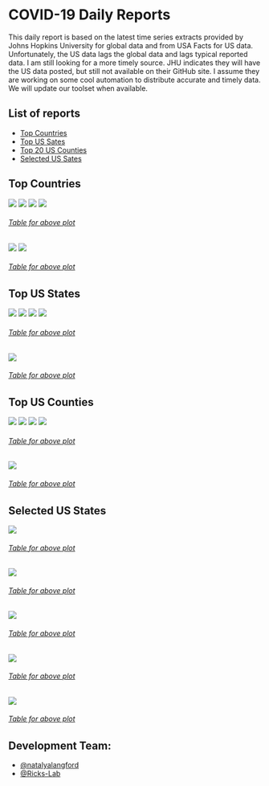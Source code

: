 # COVID-19 Daily Reports
This daily report is based on the latest time series extracts provided by Johns Hopkins University for
global data and from USA Facts for US data.  Unfortunately, the US data lags the global data and lags 
typical reported data.  I am still looking for a more timely source.  JHU indicates they will have the
US data posted, but still not available on their GitHub site.  I assume they are working on some cool
automation to distribute accurate and timely data.  We will update our toolset when available.

## List of reports
 - [Top Countries](#top-countries)
 - [Top US Sates](#top-us-states)
 - [Top 20 US Counties](#top-us-counties)
 - [Selected US Sates](#selected-us-states)


## Top Countries
![](confirmed_country_global_trajectory.png)
![](confirmed_country_global_rdtd.png)
![](confirmed_country_global_new-total.png)
![](confirmed_country_global_log.png)
###### [Table for above plot](confirmed_country_global_log.txt)
![](deaths_country_global_new-total.png)
![](deaths_country_global_log.png)
###### [Table for above plot](deaths_country_global_log.txt)

## Top US States
![](confirmed_state_US_trajectory.png)
![](confirmed_state_US_rdtd.png)
![](confirmed_state_US_new-total.png)
![](confirmed_state_US_log.png)
###### [Table for above plot](confirmed_state_US_log.txt)
![](deaths_state_US_log.png)
###### [Table for above plot](deaths_state_US_log.txt)

## Top US Counties
![](confirmed_county-state_US_trajectory.png)
![](confirmed_county-state_US_rdtd.png)
![](confirmed_county-state_US_new-total.png)
![](confirmed_county-state_US_log.png)
###### [Table for above plot](confirmed_county-state_US_log.txt)
![](deaths_county-state_US_log.png)
###### [Table for above plot](deaths_county-state_US_log.txt)

## Selected US States
![](confirmed_county_NY_new-total.png)
###### [Table for above plot](confirmed_county_NY_new-total.txt)
![](confirmed_county_FL_new-total.png)
###### [Table for above plot](confirmed_county_FL_new-total.txt)
![](confirmed_county_OR_new-total.png)
###### [Table for above plot](confirmed_county_OR_new-total.txt)
![](confirmed_county_CA_new-total.png)
###### [Table for above plot](confirmed_county_CA_new-total.txt)
![](confirmed_county_TX_new-total.png)
###### [Table for above plot](confirmed_county_TX_new-total.txt)

## Development Team:
* [@natalyalangford](https://github.com/natalyalangford)
* [@Ricks-Lab](https://github.com/Ricks-Lab)
